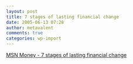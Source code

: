 ```yaml
---
layout: post
title: 7 stages of lasting financial change
date: 2005-06-13 07:28
author: metavalent
comments: true
categories: wp-import
---
```

<a href="http://moneycentral.msn.com/content/SavingandDebt/P111061.asp">MSN Money - 7 stages of lasting financial change</a>
